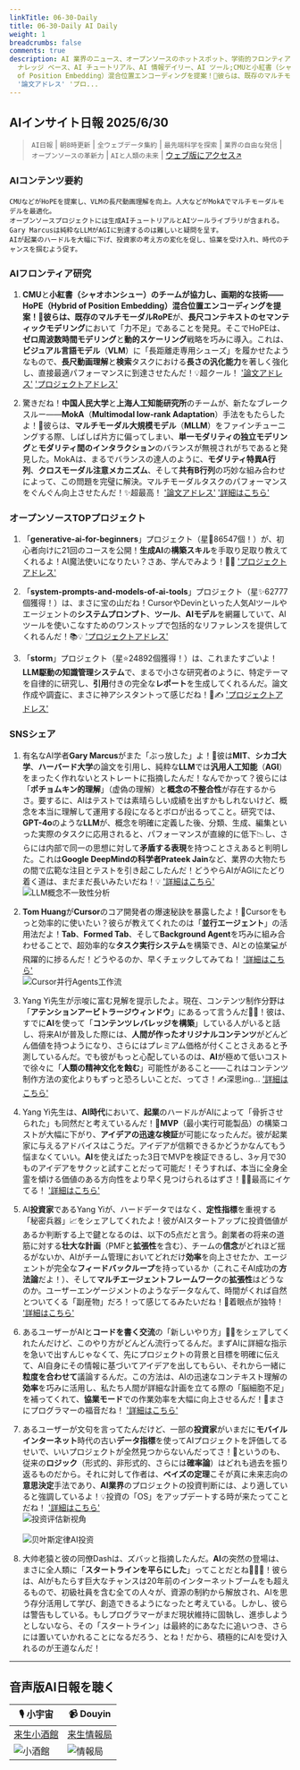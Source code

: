 ```yaml
---
linkTitle: 06-30-Daily
title: 06-30-Daily AI Daily
weight: 1
breadcrumbs: false
comments: true
description: AI 業界のニュース、オープンソースのホットスポット、学術的フロンティア、ビッグ V の意見を毎日厳選。AI 情報、AI デイリー、AI
  ナレッジ ベース、AI チュートリアル、AI 情報デイリー、AI ツール;CMUと小紅書（シャオホンシュー）のチームが協力し、画期的な技術——HoPE（Hybrid
  of Position Embedding）混合位置エンコーディングを提案！🚀彼らは、既存のマルチモーダルRoPEが、長尺コンテキストのセマンティックモデリングにおいて「力不足」であることを発見。そこでHoPEは、ゼロ周波数時間モデリングと動的スケーリング戦略を巧みに導入。これは、ビジュアル言語モデル（VLM）に「長距離走専用シューズ」を履かせたようなもので、長尺動画理解と検索タスクにおける長さの汎化能力を著しく強化し、直接最適パフォーマンスに到達させたんだ！💡超クール！
  '論文アドレス' 'プロ...
---
```

## AIインサイト日報 2025/6/30

> `AI日報` | `朝8時更新` | `全ウェブデータ集約` | `最先端科学を探索` | `業界の自由な発信` | `オープンソースの革新力` | `AIと人類の未来` | [ウェブ版にアクセス↗️](https://ai.hubtoday.app/)

### **AIコンテンツ要約**

```
CMUなどがHoPEを提案し、VLMの長尺動画理解を向上。人大などがMokAでマルチモーダルモデルを最適化。
オープンソースプロジェクトには生成AIチュートリアルとAIツールライブラリが含まれる。Gary Marcusは純粋なLLMがAGIに到達するのは難しいと疑問を呈す。
AIが起業のハードルを大幅に下げ、投資家の考え方の変化を促し、協業を受け入れ、時代のチャンスを掴むよう促す。
```

### AIフロンティア研究

1.  **CMU**と**小紅書（シャオホンシュー）**のチームが協力し、画期的な技術——**HoPE**（**Hybrid of Position Embedding**）**混合位置エンコーディング**を提案！🚀彼らは、既存の**マルチモーダルRoPE**が、**長尺コンテキストのセマンティックモデリング**において「力不足」であることを発見。そこでHoPEは、**ゼロ周波数時間モデリング**と**動的スケーリング**戦略を巧みに導入。これは、**ビジュアル言語モデル**（**VLM**）に「長距離走専用シューズ」を履かせたようなもので、**長尺動画理解**と**検索**タスクにおける**長さの汎化能力**を著しく強化し、直接最適パフォーマンスに到達させたんだ！💡超クール！ ['論文アドレス'](https://arxiv.org/pdf/2505.20444) ['プロジェクトアドレス'](https://github.com/hrlics/HoPE)

2.  驚きだね！**中国人民大学**と**上海人工知能研究所**のチームが、新たなブレークスルー——**MokA**（**Multimodal low-rank Adaptation**）手法をもたらしたよ！🤯彼らは、**マルチモーダル大規模モデル**（**MLLM**）をファインチューニングする際、しばしば片方に偏ってしまい、**単一モダリティの独立モデリング**と**モダリティ間のインタラクション**のバランスが無視されがちであると発見した。MokAは、まるでバランスの達人のように、**モダリティ特異A行列**、**クロスモーダル注意メカニズム**、そして**共有B行列**の巧妙な組み合わせによって、この問題を完璧に解決。マルチモーダルタスクのパフォーマンスをぐんぐん向上させたんだ！✨超最高！ ['論文アドレス'](https://arxiv.org/abs/2506.05191) ['詳細はこちら'](https://gewu-lab.github.io/MokA)

### オープンソースTOPプロジェクト

1.  「**generative-ai-for-beginners**」プロジェクト（星🌟86547個！）が、初心者向けに21回のコースを公開！**生成AI**の**構築スキル**を手取り足取り教えてくれるよ！AI魔法使いになりたい？さあ、学んでみよう！💪✨ ['プロジェクトアドレス'](https://github.com/microsoft/generative-ai-for-beginners)

2.  「**system-prompts-and-models-of-ai-tools**」プロジェクト（星✨62777個獲得！）は、まさに宝の山だね！CursorやDevinといった人気AIツールやエージェントの**システムプロンプト**、**ツール**、**AIモデル**を網羅していて、AIツールを使いこなすためのワンストップで包括的なリファレンスを提供してくれるんだ！📚💡 ['プロジェクトアドレス'](https://github.com/x1xhlol/system-prompts-and-models-of-ai-tools)

3.  「**storm**」プロジェクト（星⭐24892個獲得！）は、これまたすごいよ！**LLM駆動の知識管理システム**で、まるで小さな研究者のように、特定テーマを自律的に研究し、**引用**付きの完全な**レポート**を生成してくれるんだ。論文作成や調査に、まさに神アシスタントって感じだね！🧠✍️ ['プロジェクトアドレス'](https://github.com/stanford-oval/storm)

### SNSシェア

1.  有名なAI学者**Gary Marcus**がまた「ぶっ放した」よ！🤔彼は**MIT**、**シカゴ大学**、**ハーバード大学**の論文を引用し、純粋な**LLM**では**汎用人工知能**（**AGI**）をまったく作れないとストレートに指摘したんだ！なんでかって？彼らには「**ポチョムキン的理解**」（虚偽の理解）と**概念の不整合性**が存在するからさ。要するに、AIはテストでは素晴らしい成績を出すかもしれないけど、概念を本当に理解して運用する段になるとボロが出るってこと。研究では、**GPT-4o**のような**LLM**が、概念を明確に定義した後、分類、生成、編集といった実際のタスクに応用されると、パフォーマンスが直線的に低下📉し、さらには内部で同一の思想に対して**矛盾する表現**を持つことさえあると判明した。これは**Google DeepMindの科学者Prateek Jain**など、業界の大物たちの間で広範な注目とテストを引き起こしたんだ！どうやらAIがAGIにたどり着く道は、まだまだ長いみたいだね！💡 ['詳細はこちら'](https://www.jiqizhixin.com/articles/2025-06-29-5)
    <br/> ![LLM概念不一致性分析](https://image.jiqizhixin.com/uploads/editor/d3e2a41e-6387-466a-88c6-a4c55621ae40/640.png) <br/>

2.  **Tom Huang**が**Cursor**のコア開発者の爆速秘訣を暴露したよ！🚀Cursorをもっと効率的に使いたい？彼らが教えてくれたのは「**並行エージェント**」の活用法だよ！**Tab**、**Formed Tab**、そして**Background Agent**を巧みに組み合わせることで、超効率的な**タスク実行システム**を構築でき、AIとの協業💻が飛躍的に捗るんだ！どうやるのか、早くチェックしてみてね！ ['詳細はこちら'](https://x.com/tuturetom/status/1939321864200888536)
    <br/> ![Cursor并行Agents工作流](https://pbs.twimg.com/media/Guna8_wW4AAkmqU?format=jpg&name=orig) <br/>

3.  Yang Yi先生が示唆に富む見解を提示したよ。現在、コンテンツ制作分野は「**アテンションアービトラージウィンドウ**」にあるって言うんだ😮‍💨！彼は、すでに**AI**を使って「**コンテンツレバレッジを構築**」している人がいると話し、将来AIが普及した際には、**人間が作ったオリジナルコンテンツ**がどんどん価値を持つようになり、さらにはプレミアム価格が付くことさえあると予測しているんだ。でも彼がもっと心配しているのは、**AI**が極めて低いコストで徐々に「**人類の精神文化を蝕む**」可能性があること——これはコンテンツ制作方法の変化よりもずっと恐ろしいことだ、ってさ！✍️深思ing... ['詳細はこちら'](https://x.com/Yangyixxxx/status/1939318396111430096)

4.  Yang Yi先生は、**AI時代**において、**起業**のハードルがAIによって「骨折させられた」も同然だと考えているんだ！💸**MVP**（最小実行可能製品）の構築コストが大幅に下がり、**アイデアの迅速な検証**が可能になったんだ。彼が起業家に与えるアドバイスはこうだ。アイデアが信頼できるかどうかなんてもう悩まなくていい。**AI**を使えばたった3日でMVPを検証できるし、3ヶ月で30ものアイデアをサクッと試すことだって可能だ！そうすれば、本当に全身全霊を傾ける価値のある方向性をより早く見つけられるはずさ！🚀💡最高にイケてる！ ['詳細はこちら'](https://x.com/Yangyixxxx/status/1939278373978857614)

5.  AI**投資家**であるYang Yiが、ハードデータではなく、**定性指標**を重視する「秘密兵器」📈をシェアしてくれたよ！彼がAIスタートアップに投資価値があるか判断する上で鍵となるのは、以下の5点だと言う。創業者の将来の道筋に対する**壮大な計画**（PMFと**拡張性**を含む）、チームの**信念**がどれほど揺るがないか、AIがチーム管理においてどれだけ**効率**を向上させたか、エージェントが完全な**フィードバックループ**を持っているか（これこそAI成功の**方法論**だよ！）、そして**マルチエージェントフレームワーク**の**拡張性**はどうなのか。ユーザーエンゲージメントのようなデータなんて、時間がくれば自然とついてくる「副産物」だろ！って感じてるみたいだね！🎯着眼点が独特！ ['詳細はこちら'](https://x.com/Yangyixxxx/status/1939212085185093664)

6.  あるユーザーがAIと**コードを書く交流**の「新しいやり方」👨‍💻をシェアしてくれたんだけど、このやり方がどんどん流行ってるんだ。まずAIに詳細な指示を急いで出すんじゃなくて、先にプロジェクトの背景と目標を明確に伝えて、AI自身にその情報に基づいてアイデアを出してもらい、それから一緒に**粒度を合わせて**議論するんだ。この方法は、AIの迅速なコンテキスト理解の**効率**を巧みに活用し、私たち人間が詳細な計画を立てる際の「脳細胞不足」を補ってくれて、**協業モード**での作業効率を大幅に向上させるんだ！🤝まさにプログラマーの福音だね！ ['詳細はこちら'](https://x.com/wwwgoubuli/status/1939168328070603017)

7.  あるユーザーが文句を言ってたんだけど、一部の**投資家**がいまだに**モバイルインターネット**時代の古い**データ指標**を使ってAIプロジェクトを評価してるせいで、いいプロジェクトが全然見つからないんだってさ！🤔というのも、従来の**ロジック**（形式的、非形式的、さらには**確率論**）はどれも過去を振り返るものだから。それに対して作者は、**ベイズの定理**こそが真に未来志向の**意思決定**手法であり、**AI業界**のプロジェクトの投資判断には、より適していると強調しているよ！💡投資の「OS」をアップデートする時が来たってことだね！ ['詳細はこちら'](https://m.okjike.com/originalPosts/6860acdfd82bae994ab2ac0e)
    <br/> ![投资评估新视角](https://cdnv2.ruguoapp.com/FkJ8CttPht-FSudcqveStLiBY6BBv3.png) <br/>
    <br/> ![贝叶斯定律AI投资](https://cdnv2.ruguoapp.com/FhaVZhhtXfzamqX8c4dNBF62yfZRv3.png) <br/>

8.  大帅老猿と彼の同僚Dashは、ズバッと指摘したんだ。**AI**の突然の登場は、まさに全人類に「**スタートラインを平らにした**」ってことだとね🏃‍♀️💨！彼らは、AIがもたらす巨大なチャンスは20年前のインターネットブームをも超えるもので、初級社員を含む全ての人々が、資源の制約から解放され、AIを思う存分活用して学び、創造できるようになったと考えている。しかし、彼らは警告もしている。もしプログラマーがまだ現状維持に固執し、進歩しようとしないなら、その「スタートライン」は最終的にあなたに追いつき、さらには置いていかれることになるだろう、とね！だから、積極的にAIを受け入れるのが王道なんだ！

---

## **音声版AI日報を聴く**

| 🎙️ **小宇宙** | 📹 **Douyin** |
| --- | --- |
| [来生小酒館](https://www.xiaoyuzhoufm.com/podcast/683c62b7c1ca9cf575a5030e) | [来生情報局](https://www.douyin.com/user/MS4wLjABAAAAwpwqPQlu38sO38VyWgw9ZjDEnN4bMR5j8x111UxpseHR9DpB6-CveI5KRXOWuFwG)|
| ![小酒館](https://s1.imagehub.cc/images/2025/06/24/f959f7984e9163fc50d3941d79a7f262.md.png) | ![情報局](https://s1.imagehub.cc/images/2025/06/24/7fc30805eeb831e1e2baa3a240683ca3.md.png) |